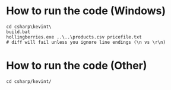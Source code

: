 How to run the code (Windows)
=============================

    cd csharp\kevint\
    build.bat
    hollingberries.exe ..\..\products.csv pricefile.txt
	# diff will fail unless you ignore line endings (\n vs \r\n)

How to run the code (Other)
=============================

    cd csharp/kevint/
